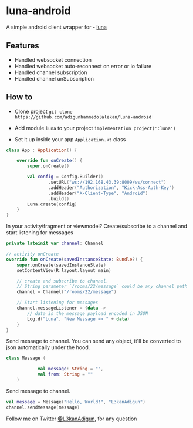 # luna-android
A simple android client wrapper for - [luna](https://github.com/adigunhammedolalekan/luna)

## Features
* Handled websocket connection
* Handled websocket auto-reconnect on error or io failure
* Handled channel subscription
* Handled channel unSubscription

## How to

* Clone project
`git clone https://github.com/adigunhammedolalekan/luna-android`

* Add module `luna` to your project
	`implementation project(':luna')`

* Set it up inside your app `Application.kt` class

``` Kotlin
class App : Application() {

    override fun onCreate() {
        super.onCreate()

        val config = Config.Builder()
                .setURL("ws://192.168.43.39:8009/ws/connect")
                .addHeader("Authorization", "Kick-Ass-Auth-Key")
                .addHeader("X-Client-Type", "Android")
                .build()
        Luna.create(config)
    }
}
```

In your activity/fragment or viewmodel? Create/subscribe to a channel and start listening for messages

``` Kotlin
private lateinit var channel: Channel

// activity onCreate
override fun onCreate(savedInstanceState: Bundle?) {
    super.onCreate(savedInstanceState)
    setContentView(R.layout.layout_main)

    // create and subscribe to channel.
    // String parameter `/rooms/22/message` could be any channel path
    channel = Channel("/rooms/22/message")

    // Start listening for messages
    channel.messageListener = {data ->
        // data is the message payload encoded in JSON
        Log.d("Luna", "New Message => " + data)
    }
}
```

Send message to channel. You can send any object, it'll be converted to json automatically under the hood.

``` Kotlin
class Message (

            val message: String = "",
            val from: String = ""
    )
```
Send message to channel.
``` Kotlin
val message = Message("Hello, World!", "L3kanAdigun")
channel.sendMessage(message)
```

Follow me on Twitter [@L3kanAdigun](https://twitter.com/L3kanAdigun), for any question